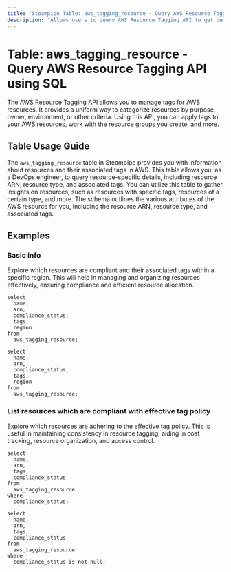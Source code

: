 ```yaml
---
title: "Steampipe Table: aws_tagging_resource - Query AWS Resource Tagging API using SQL"
description: "Allows users to query AWS Resource Tagging API to get details about resources and their associated tags."
---
```


# Table: aws_tagging_resource - Query AWS Resource Tagging API using SQL

The AWS Resource Tagging API allows you to manage tags for AWS resources. It provides a uniform way to categorize resources by purpose, owner, environment, or other criteria. Using this API, you can apply tags to your AWS resources, work with the resource groups you create, and more.

## Table Usage Guide

The `aws_tagging_resource` table in Steampipe provides you with information about resources and their associated tags in AWS. This table allows you, as a DevOps engineer, to query resource-specific details, including resource ARN, resource type, and associated tags. You can utilize this table to gather insights on resources, such as resources with specific tags, resources of a certain type, and more. The schema outlines the various attributes of the AWS resource for you, including the resource ARN, resource type, and associated tags.

## Examples

### Basic info
Explore which resources are compliant and their associated tags within a specific region. This will help in managing and organizing resources effectively, ensuring compliance and efficient resource allocation.

```sql+postgres
select
  name,
  arn,
  compliance_status,
  tags,
  region
from
  aws_tagging_resource;
```

```sql+sqlite
select
  name,
  arn,
  compliance_status,
  tags,
  region
from
  aws_tagging_resource;
```

### List resources which are compliant with effective tag policy
Explore which resources are adhering to the effective tag policy. This is useful in maintaining consistency in resource tagging, aiding in cost tracking, resource organization, and access control.

```sql+postgres
select
  name,
  arn,
  tags,
  compliance_status
from
  aws_tagging_resource
where
  compliance_status;
```

```sql+sqlite
select
  name,
  arn,
  tags,
  compliance_status
from
  aws_tagging_resource
where
  compliance_status is not null;
```